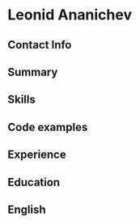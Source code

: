 # Leonid Ananichev
## Contact Info
## Summary
## Skills
## Code examples
## Experience
## Education
## English
